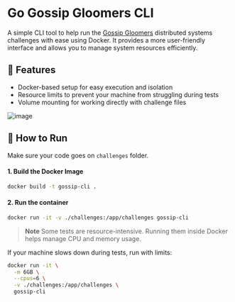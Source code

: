 # Go Gossip Gloomers CLI

A simple CLI tool to help run the [Gossip Gloomers](https://fly.io/dist-sys/) distributed systems challenges with ease using Docker. It provides a more user-friendly interface and allows you to manage system resources efficiently.

## 🚀 Features

- Docker-based setup for easy execution and isolation
- Resource limits to prevent your machine from struggling during tests
- Volume mounting for working directly with challenge files

![image](https://github.com/user-attachments/assets/ec58b665-5268-4e73-9cec-6a80269c0708)


## 🐳 How to Run

Make sure your code goes on `challenges` folder.

#### 1. Build the Docker Image 

```sh
docker build -t gossip-cli .
```
#### 2. Run the container
```sh
docker run -it -v ./challenges:/app/challenges gossip-cli
```
> **Note**
Some tests are resource-intensive. Running them inside Docker helps manage CPU and memory usage.

If your machine slows down during tests, run with limits:
```sh
docker run -it \
  -m 6GB \
  --cpus=6 \
  -v ./challenges:/app/challenges \
  gossip-cli
```
